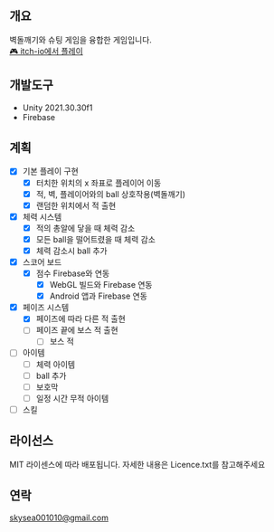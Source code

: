 
## 개요
벽돌깨기와 슈팅 게임을 융합한 게임입니다.  
[🎮 itch-io에서 플레이](https://easy-h.itch.io/superpongbros)

## 개발도구
* Unity 2021.30.30f1
* Firebase

## 계획
- [x] 기본 플레이 구현
  - [x] 터치한 위치의 x 좌표로 플레이어 이동
  - [x] 적, 벽, 플레이어와의 ball 상호작용(벽돌깨기)
  - [x] 랜덤한 위치에서 적 출현  
- [x] 체력 시스템
    - [x] 적의 총알에 닿을 때 체력 감소
    - [x] 모든 ball을 떨어트렸을 때 체력 감소
    - [x] 체력 감소시 ball 추가
- [x] 스코어 보드
  - [x] 점수 Firebase와 연동
    - [x] WebGL 빌드와 Firebase 연동
    - [x] Android 앱과 Firebase 연동 
- [x] 페이즈 시스템
  - [x] 페이즈에 따라 다른 적 출현
  - [ ] 페이즈 끝에 보스 적 출현
    - [ ] 보스 적 
- [ ] 아이템
  - [ ] 체력 아이템
  - [ ] ball 추가
  - [ ] 보호막
  - [ ] 일정 시간 무적 아이템
- [ ] 스킬

## 라이선스
MIT 라이센스에 따라 배포됩니다. 자세한 내용은 Licence.txt를 참고해주세요

## 연락
skysea001010@gmail.com

